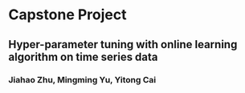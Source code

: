 # Capstone Project
## Hyper-parameter tuning with online learning algorithm on time series data
### Jiahao Zhu, Mingming Yu, Yitong Cai
